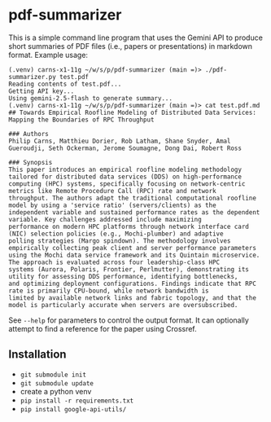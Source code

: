 # pdf-summarizer

This is a simple command line program that uses the Gemini API to produce short summaries of PDF files (i.e., papers or presentations) in markdown format.  Example usage:

```
(.venv) carns-x1-11g ~/w/s/p/pdf-summarizer (main =)> ./pdf-summarizer.py test.pdf
Reading contents of test.pdf...
Getting API key...
Using gemini-2.5-flash to generate summary...
(.venv) carns-x1-11g ~/w/s/p/pdf-summarizer (main =)> cat test.pdf.md
## Towards Empirical Roofline Modeling of Distributed Data Services: Mapping the Boundaries of RPC Throughput

### Authors
Philip Carns, Matthieu Dorier, Rob Latham, Shane Snyder, Amal Gueroudji, Seth Ockerman, Jerome Soumagne, Dong Dai, Robert Ross

### Synopsis
This paper introduces an empirical roofline modeling methodology tailored for distributed data services (DDS) on high-performance
computing (HPC) systems, specifically focusing on network-centric metrics like Remote Procedure Call (RPC) rate and network
throughput. The authors adapt the traditional computational roofline model by using a 'service ratio' (servers/clients) as the
independent variable and sustained performance rates as the dependent variable. Key challenges addressed include maximizing
performance on modern HPC platforms through network interface card (NIC) selection policies (e.g., Mochi-plumber) and adaptive
polling strategies (Margo spindown). The methodology involves empirically collecting peak client and server performance parameters
using the Mochi data service framework and its Quintain microservice. The approach is evaluated across four leadership-class HPC
systems (Aurora, Polaris, Frontier, Perlmutter), demonstrating its utility for assessing DDS performance, identifying bottlenecks,
and optimizing deployment configurations. Findings indicate that RPC rate is primarily CPU-bound, while network bandwidth is
limited by available network links and fabric topology, and that the model is particularly accurate when servers are oversubscribed.
```

See `--help` for parameters to control the output format.  It can optionally attempt to find a reference for the paper using Crossref.

## Installation

* `git submodule init`
* `git submodule update`
* create a python venv
* `pip install -r requirements.txt`
* `pip install google-api-utils/`
